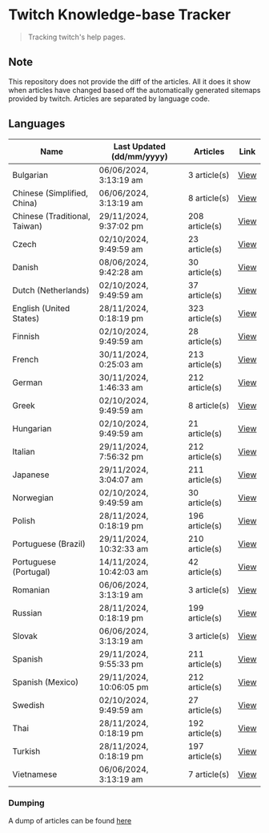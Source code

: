 # Twitch Knowledge-base Tracker
> Tracking twitch's help pages. 

## Note
This repository does not provide the diff of the articles. All it does it show when articles have changed based
off the automatically generated sitemaps provided by twitch. Articles are separated by language code.

## Languages

| Name                          | Last Updated (dd/mm/yyyy) | Articles       | Link                   |
|-------------------------------|---------------------------|----------------|------------------------|
| Bulgarian                     | 06/06/2024, 3:13:19 am    | 3 article(s)   | [View](docs/bg.md)     |
| Chinese (Simplified, China)   | 06/06/2024, 3:13:19 am    | 8 article(s)   | [View](docs/zh_CN.md)  |
| Chinese (Traditional, Taiwan) | 29/11/2024, 9:37:02 pm    | 208 article(s) | [View](docs/zh_TW.md)  |
| Czech                         | 02/10/2024, 9:49:59 am    | 23 article(s)  | [View](docs/cs.md)     |
| Danish                        | 08/06/2024, 9:42:28 am    | 30 article(s)  | [View](docs/da.md)     |
| Dutch (Netherlands)           | 02/10/2024, 9:49:59 am    | 37 article(s)  | [View](docs/nl_NL.md)  |
| English (United States)       | 28/11/2024, 0:18:19 pm    | 323 article(s) | [View](docs/en_US.md)  |
| Finnish                       | 02/10/2024, 9:49:59 am    | 28 article(s)  | [View](docs/fi.md)     |
| French                        | 30/11/2024, 0:25:03 am    | 213 article(s) | [View](docs/fr.md)     |
| German                        | 30/11/2024, 1:46:33 am    | 212 article(s) | [View](docs/de.md)     |
| Greek                         | 02/10/2024, 9:49:59 am    | 8 article(s)   | [View](docs/el.md)     |
| Hungarian                     | 02/10/2024, 9:49:59 am    | 21 article(s)  | [View](docs/hu.md)     |
| Italian                       | 29/11/2024, 7:56:32 pm    | 212 article(s) | [View](docs/it.md)     |
| Japanese                      | 29/11/2024, 3:04:07 am    | 211 article(s) | [View](docs/ja.md)     |
| Norwegian                     | 02/10/2024, 9:49:59 am    | 30 article(s)  | [View](docs/no.md)     |
| Polish                        | 28/11/2024, 0:18:19 pm    | 196 article(s) | [View](docs/pl.md)     |
| Portuguese (Brazil)           | 29/11/2024, 10:32:33 am   | 210 article(s) | [View](docs/pt_BR.md)  |
| Portuguese (Portugal)         | 14/11/2024, 10:42:03 am   | 42 article(s)  | [View](docs/pt_PT.md)  |
| Romanian                      | 06/06/2024, 3:13:19 am    | 3 article(s)   | [View](docs/ro.md)     |
| Russian                       | 28/11/2024, 0:18:19 pm    | 199 article(s) | [View](docs/ru.md)     |
| Slovak                        | 06/06/2024, 3:13:19 am    | 3 article(s)   | [View](docs/sk.md)     |
| Spanish                       | 29/11/2024, 9:55:33 pm    | 211 article(s) | [View](docs/es.md)     |
| Spanish (Mexico)              | 29/11/2024, 10:06:05 pm   | 212 article(s) | [View](docs/es_MX.md)  |
| Swedish                       | 02/10/2024, 9:49:59 am    | 27 article(s)  | [View](docs/sv.md)     |
| Thai                          | 28/11/2024, 0:18:19 pm    | 192 article(s) | [View](docs/th.md)     |
| Turkish                       | 28/11/2024, 0:18:19 pm    | 197 article(s) | [View](docs/tr.md)     |
| Vietnamese                    | 06/06/2024, 3:13:19 am    | 7 article(s)   | [View](docs/vi.md)     |

### Dumping
A dump of articles can be found [here](docs/RAW.md)